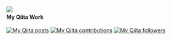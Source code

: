 <a href="https://github.com/anuraghazra/github-readme-stats">
  <img align="left" src="https://github-readme-stats.vercel.app/api?username=kawamataryo&count_private=true&show_icons=true" />
</a>


#### My Qiita Work
[![My Qiita posts](https://qiita-badge.apiapi.app/s/ryo2132/posts.svg)](http://qiita.com/ryo2132)
[![My Qiita contributions](https://qiita-badge.apiapi.app/s/ryo2132/contributions.svg)](http://qiita.com/ryo2132)
[![My Qiita followers](https://qiita-badge.apiapi.app/s/ryo2132/followers.svg)](http://qiita.com/ryo2132)
